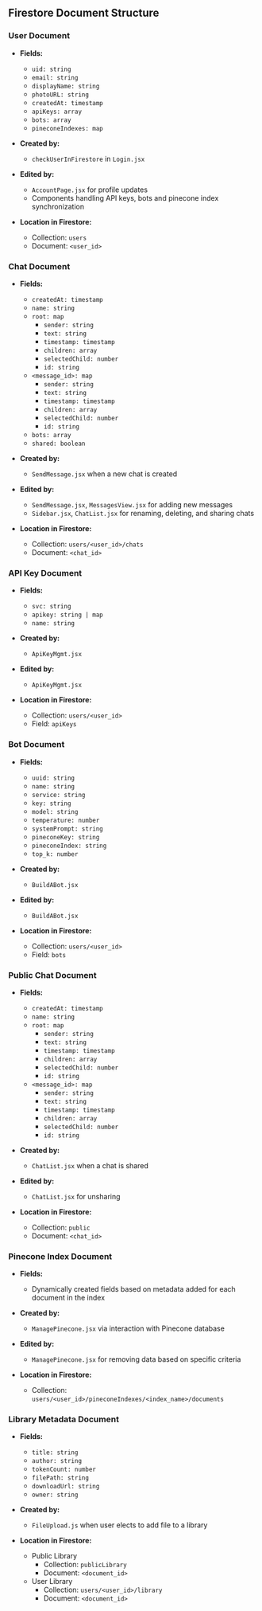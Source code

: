 ## Firestore Document Structure

### User Document

- **Fields:**
    - `uid: string`
    - `email: string`
    - `displayName: string`
    - `photoURL: string`
    - `createdAt: timestamp`
    - `apiKeys: array`
    - `bots: array`
    - `pineconeIndexes: map`

- **Created by:**
    - `checkUserInFirestore` in `Login.jsx`

- **Edited by:**
    - `AccountPage.jsx` for profile updates
    - Components handling API keys, bots and pinecone index synchronization

- **Location in Firestore:**
    - Collection: `users`
    - Document: `<user_id>`

### Chat Document

- **Fields:**
    - `createdAt: timestamp`
    - `name: string`
    - `root: map`
        - `sender: string`
        - `text: string`
        - `timestamp: timestamp`
        - `children: array`
        - `selectedChild: number`
        - `id: string`
    - `<message_id>: map`
        - `sender: string`
        - `text: string`
        - `timestamp: timestamp`
        - `children: array`
        - `selectedChild: number`
        - `id: string`
    - `bots: array`
    - `shared: boolean`

- **Created by:**
    - `SendMessage.jsx` when a new chat is created

- **Edited by:**
    - `SendMessage.jsx`, `MessagesView.jsx` for adding new messages
    - `Sidebar.jsx`, `ChatList.jsx` for renaming, deleting, and sharing chats

- **Location in Firestore:**
    - Collection: `users/<user_id>/chats`
    - Document: `<chat_id>`

### API Key Document

- **Fields:**
    - `svc: string`
    - `apikey: string | map`
    - `name: string`

- **Created by:**
    - `ApiKeyMgmt.jsx`

- **Edited by:**
    - `ApiKeyMgmt.jsx`

- **Location in Firestore:**
    - Collection: `users/<user_id>`
    - Field: `apiKeys`

### Bot Document

- **Fields:**
    - `uuid: string`
    - `name: string`
    - `service: string`
    - `key: string`
    - `model: string`
    - `temperature: number`
    - `systemPrompt: string`
    - `pineconeKey: string`
    - `pineconeIndex: string`
    - `top_k: number`

- **Created by:**
    - `BuildABot.jsx`

- **Edited by:**
    - `BuildABot.jsx`

- **Location in Firestore:**
    - Collection: `users/<user_id>`
    - Field: `bots`

### Public Chat Document

- **Fields:**
    - `createdAt: timestamp`
    - `name: string`
    - `root: map`
        - `sender: string`
        - `text: string`
        - `timestamp: timestamp`
        - `children: array`
        - `selectedChild: number`
        - `id: string`
    - `<message_id>: map`
        - `sender: string`
        - `text: string`
        - `timestamp: timestamp`
        - `children: array`
        - `selectedChild: number`
        - `id: string`

- **Created by:**
    - `ChatList.jsx` when a chat is shared

- **Edited by:**
    - `ChatList.jsx` for unsharing

- **Location in Firestore:**
    - Collection: `public`
    - Document: `<chat_id>`

### Pinecone Index Document

- **Fields:**
    - Dynamically created fields based on metadata added for each document in the index

- **Created by:**
    - `ManagePinecone.jsx` via interaction with Pinecone database

- **Edited by:**
    - `ManagePinecone.jsx` for removing data based on specific criteria

- **Location in Firestore:**
    - Collection: `users/<user_id>/pineconeIndexes/<index_name>/documents` 
### Library Metadata Document

- **Fields:**
    - `title: string`
    - `author: string`
    - `tokenCount: number`
    - `filePath: string`
    - `downloadUrl: string`
    - `owner: string`
  
- **Created by:**
    - `FileUpload.js` when user elects to add file to a library

- **Location in Firestore:**
    - Public Library
      - Collection: `publicLibrary`
      - Document: `<document_id>`
    - User Library
      - Collection: `users/<user_id>/library`
      - Document: `<document_id>`
